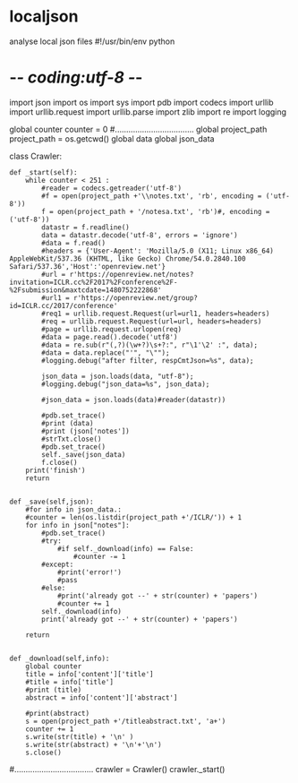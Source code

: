 # localjson
analyse local json files
#!/usr/bin/env python
# -*- coding:utf-8 -*-

import json
import os
import sys
import pdb
import codecs
import urllib
import urllib.request
import urllib.parse
import zlib
import re
import logging

global counter
counter = 0
#...................................
global project_path
project_path = os.getcwd()
global data
global json_data

class Crawler:

	def _start(self):
		while counter < 251 :
			#reader = codecs.getreader('utf-8')
			#f = open(project_path +'\\notes.txt', 'rb', encoding = ('utf-8'))
			f = open(project_path + '/notesa.txt', 'rb')#, encoding = ('utf-8'))
			datastr = f.readline()
			data = datastr.decode('utf-8', errors = 'ignore')
			#data = f.read()
			#headers = {'User-Agent': 'Mozilla/5.0 (X11; Linux x86_64) AppleWebKit/537.36 (KHTML, like Gecko) Chrome/54.0.2840.100 Safari/537.36','Host':'openreview.net'}
			#url = r'https://openreview.net/notes?invitation=ICLR.cc%2F2017%2Fconference%2F-%2Fsubmission&maxtcdate=1480752222868'
			#url1 = r'https://openreview.net/group?id=ICLR.cc/2017/conference'
			#req1 = urllib.request.Request(url=url1, headers=headers)
			#req = urllib.request.Request(url=url, headers=headers)
			#page = urllib.request.urlopen(req)
			#data = page.read().decode('utf8')
			#data = re.sub(r"(,?)(\w+?)\s+?:", r"\1'\2' :", data);
			#data = data.replace("'", "\"");
			#logging.debug("after filter, respCmtJson=%s", data);
 
			json_data = json.loads(data, "utf-8");
			#logging.debug("json_data=%s", json_data);

			#json_data = json.loads(data)#reader(datastr))

			#pdb.set_trace()
			#print (data)
			#print (json['notes'])
			#strTxt.close()
			#pdb.set_trace()
			self._save(json_data)
			f.close()
		print('finish')
		return


	def _save(self,json):
		#for info in json_data.:
		#counter = len(os.listdir(project_path +'/ICLR/')) + 1
		for info in json["notes"]:
			#pdb.set_trace()
			#try:
				#if self._download(info) == False:
					#counter -= 1
			#except:
				#print('error!')
				#pass
			#else:
				#print('already got --' + str(counter) + 'papers')
				#counter += 1
			self._download(info)
			print('already got --' + str(counter) + 'papers')
			
		return


	def _download(self,info):
		global counter
		title = info['content']['title']
		#title = info['title']
		#print (title)
		abstract = info['content']['abstract']
		
		#print(abstract)
		s = open(project_path +'/titleabstract.txt', 'a+')
		counter += 1
		s.write(str(title) + '\n' )
		s.write(str(abstract) + '\n'+'\n')
		s.close()
#...................................
crawler = Crawler()
crawler._start()
